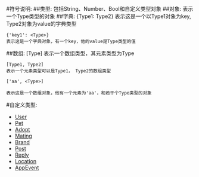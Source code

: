 #符号说明:
##类型:
	包括String、Number、Bool和自定义类型对象
##对象:
	<Type>
    表示一个Type类型的对象
##字典:
	{Type1: Type2}
	表示这是一个以Type1对象为key, Type2对象为value的字典类型

    {'key1': <Type>}
    表示这是一个字典对象，有一个key，他的value是Type类型的值
##数组:
    [Type]
    表示一个数组类型，其元素类型为Type

    [Type1, Type2]
    表示一个元素类型可以是Type1， Type2的数组类型
    
    ['aa', <Type>]
    
    表示这是一个数组对象，他有一个元素为'aa'，和若干个Type类型的对象
    
#自定义类型:
	
 - <a href='user.md' target="_blank">User</a>
 - <a href='Pet.md' target="_blank">Pet</a>
 - <a href='Adopt.md' target="_blank">Adopt</a>
 - <a href='Mating.md' target="_blank">Mating</a>
 - <a href='Brand.md' target="_blank">Brand</a>
 - <a href='Post.md' target="_blank">Post</a>
 - <a href='Reply.md target="_blank"'>Reply</a>
 - <a href='Location.md target="_blank"'>Location</a>
 - <a href='AppEvent.md target="_blank"'>AppEvent</a>

